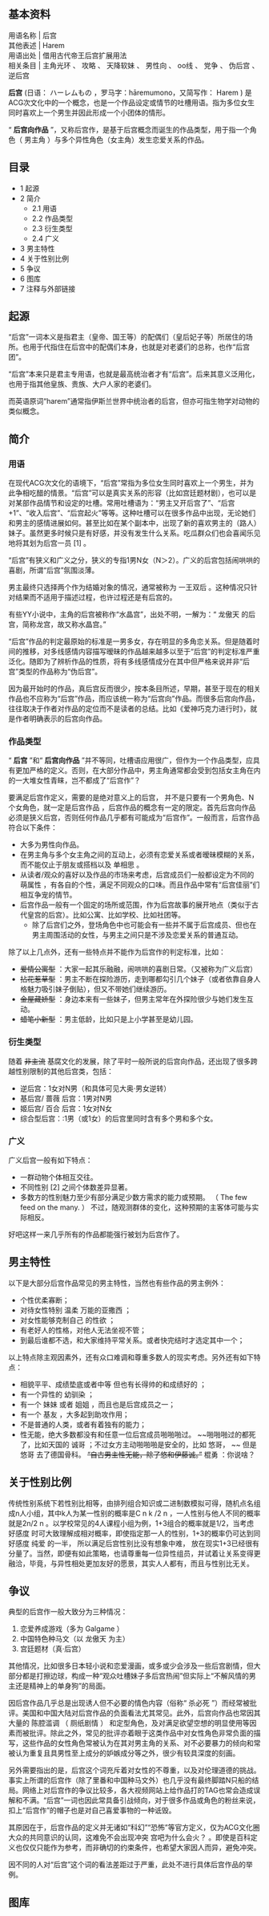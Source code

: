 **基本资料**  
---  
用语名称  |  后宫   
其他表述  |  Harem   
用语出处  |  借用古代帝王后宫扩展用法   
相关条目  |  主角光环  、  攻略  、  天降软妹  、  男性向  、  oo线  、  党争  、  伪后宫  、  逆后宫   
  
**后宫** (日语：  ハーレムもの  ，罗马字：hāremumono，又简写作：  Harem  )
是ACG次文化中的一个概念，也是一个作品设定或情节的吐槽用语。指为多位女生同时喜欢上一个男生并因此形成一个小团体的情形。

“ **后宫向作品** ”，又称后宫作，是基于后宫概念而诞生的作品类型，用于指一个角色（  男主角  ）与多个异性角色（女主角）发生恋爱关系的作品。

##  目录

  * 1  起源 
  * 2  简介 
    * 2.1  用语 
    * 2.2  作品类型 
    * 2.3  衍生类型 
    * 2.4  广义 
  * 3  男主特性 
  * 4  关于性别比例 
  * 5  争议 
  * 6  图库 
  * 7  注释与外部链接 

##  起源

“后宫”一词本义是指君主（皇帝、国王等）的配偶们（皇后妃子等）所居住的场所。也用于代指住在后宫中的配偶们本身，也就是对老婆们的总称，也作“后宫团”。

“后宫”本来只是君主专用语，也就是最高统治者才有“后宫”。后来其意义泛用化，也用于指其他皇族、贵族、大户人家的老婆们。

而英语原词“harem”通常指伊斯兰世界中统治者的后宫，但亦可指生物学对动物的类似概念。

##  简介

###  用语

在现代ACG次文化的语境下，“后宫”常指为多位女生同时喜欢上一个男生，并为此争相吃醋的情景。“后宫”可以是真实关系的形容（比如宫廷题材剧），也可以是对某部作品情节和设定的吐槽。常用吐槽语为：“男主又开后宫了”、“后宫+1”、“收入后宫”、“后宫起火”等等。这种吐槽可以在很多作品中出现，无论她们和男主的感情进展如何。甚至比如在某个副本中，出现了新的喜欢男主的（路人）妹子。虽然更多时候只是有好感，并没有发生什么关系。吃瓜群众们也会喜闻乐见地将其划为后宫一员
[1]  。

“后宫”有狭义和广义之分，狭义的专指1男N女（N＞2）。广义的后宫包括闹哄哄的喜剧，所谓“后宫”氛围淡薄。

男主最终只选择两个作为结婚对象的情况，通常被称为  一王双后  。这种情况只针对结果而不适用于描述过程，也许过程还是有后宫的。

有些YY小说中，主角的后宫被称作“水晶宫”，出处不明，一解为：“  龙傲天  的后宫，简称龙宫，故又称水晶宫。”

“后宫”作品的判定最原始的标准是一男多女，存在明显的多角恋关系。但是随着时间的推移，对多线感情内容描写暧昧的作品越来越多以至于“后宫”的判定标准严重泛化。随即为了辨析作品的性质，将有多线感情成分在其中但严格来说并非“后宫”类型的作品称为“伪后宫”。

因为最开始时的作品，真后宫反而很少，按本条目所述，早期，甚至于现在的相关作品也不应称为“后宫”作品，而应该统一称为“后宫向”作品。而很多后宫向作品，往往取决于作者对作品的定位而不是读者的总结。比如《爱神巧克力进行时》，就是作者明确表示的后宫向作品。

###  作品类型

“ **后宫** ”和“ **后宫向作品**
”并不等同，吐槽语应用很广，但作为一个作品类型，应具有更加严格的定义。否则，在大部分作品中，男主角通常都会受到包括女主角在内的一大堆女性青睐，岂不都成了“后宫作”？

要满足后宫作定义，需要的是绝对意义上的后宫，  并不是只要有一个男角色、N个女角色，就一定是后宫作品
，后宫作品的概念有一定的限定。首先后宫向作品必须是狭义后宫，否则任何作品几乎都有可能成为“后宫作”。一般而言，后宫作品符合以下条件：

  * 大多为男性向作品。 
  * 在男主角与多个女主角之间的互动上，必须有恋爱关系或者暧昧模糊的关系，而不能仅止于朋友或搭档以及  单相思  。 
  * 从读者/观众的喜好以及作品的市场来考虑，后宫成员们一般都设定为不同的  萌属性  ，有各自的个性，满足不同观众的口味。而且作品中常有“后宫佳丽”们相互争宠的情节。 
  * 后宫作品一般有一个固定的场所或范围，作为后宫故事的展开地点（类似于古代皇宫的后宫）。比如公寓、比如学校、比如社团等。 
    * 除了后宫们之外，登场角色中也可能会有一些并不属于后宫成员、但也在男主周围活动的女性，与男主之间只是不涉及恋爱关系的普通互动。 

除了以上几点外，还有一些特点并不能作为后宫作的判定标准，比如：

  * ~~爱情公寓型~~ ：大家一起其乐融融，闹哄哄的喜剧日常。（又被称为广义后宫） 
  * ~~拈花惹草型~~ ：男主不断在探险游历，走到哪都勾引几个妹子（或者依靠自身人格魅力吸引妹子倒贴），但又不带她们继续游历。 
  * ~~金屋藏娇型~~ ：身边本来有一些妹子，但男主常年在外探险很少与她们发生互动。 
  * ~~蜡笔小新型~~ ：男主低龄，比如只是上小学甚至是幼儿园。 

###  衍生类型

随着 ~~非主流~~ 基腐文化的发展，除了平时一般所说的后宫向作品，还出现了很多跨越性别限制的其他后宫类，包括：

  * 逆后宫：1女对N男（和具体可见大奥·男女逆转） 
  * 基后宫/  蔷薇  后宫：1男对N男 
  * 姬后宫/  百合  后宫：1女对N女 
  * 综合型后宫：:1男（或1女）的后宫里同时含有多个男和多个女。 

###  广义

广义后宫一般有如下特点：

  * 一群动物个体相互交往。 
  * 不同性别  [2]  之间个体数差异显著。 
  * 多数方的性别魅力至少有部分满足少数方需求的能力或预期。  （  The few feed on the many.  ）  不过，随观测群体的变化，这种预期的主客体可能与实际相反。 

好吧这样一来几乎所有的作品都能强行被划为后宫作了。

##  男主特性

以下是大部分后宫作品常见的男主特性，当然也有些作品的男主例外：

  * 个性优柔寡断； 
  * 对待女性特别  温柔  万能的亚撒西  ； 
  * 对女性能够克制自己  的性欲  ； 
  * 有老好人的性格，对他人无法坐视不管； 
  * 到最后谁都不选，和大家维持平常关系。或者快完结时才选定其中一个； 

以上特点除主观因素外，还有众口难调和尊重多数人的现实考虑。另外还有如下特点：

  * 相貌平平、成绩垫底或者中等  但也有长得帅的和成绩好的  ； 
  * 有一个异性的  幼驯染  ； 
  * 有一个  妹妹  或者  姐姐  ，而且也是后宫成员之一； 
  * 有一个  基友  ，大多起到助攻作用； 
  * 不是普通的人类，或者有着独有的能力； 
  * 性无能，绝大多数都没有和任意一位后宫成员啪啪啪过。  ~~啪啪啪过的都死了，比如天国的 诚哥  ；不过女方主动啪啪啪是安全的，比如  悠哥，  ~~ 但是  悠哥  去了德国骨科。  ~~“自古男主性无能，除了悠和伊藤诚。”~~ 棍勇  ：你说啥？ 

##  关于性别比例

传统性别系统下若性别比相等，由排列组合知识或二进制数模拟可得，随机点名组成n人小组，其中k人为某一性别的概率是C  n  k  /2  n
，一人性别与他人不同的概率就是2n/2  n  。以学校常见的4人课程小组为例，1+3组合的概率就是1/2，当考虑  好感度
时可大致理解成相对概率，即使指定那一人的性别，1+3的概率仍可达到同好感度  纯爱  的一半，  所以满足后宫性别比没有想象中难，
放在现实1+3已经很有分量了。当然，即便有如此策略，也请尊重每一位异性组员，并试着让关系变得更融洽，毕竟，与异性相处更加友好的愿景，其实人人都有，而且与性别比无关。

##  争议

典型的后宫作一般大致分为三种情况：

  1. 恋爱养成游戏（多为  Galgame  ） 
  2. 中国特色种马文（以  龙傲天  为主） 
  3. 宫廷题材（真·后宫） 

其他情况，比如很多日本轻小说和恋爱漫画，或多或少会涉及一些后宫剧情，但大部分都是打擦边球，构成一种“观众吐槽妹子多后宫热闹”但实际上“不解风情的男主还是精神上的单身狗”的局面。

因后宫作品几乎总是出现诱人但不必要的情色内容（俗称“  杀必死
”）而经常被批评。美国和中国大陆对后宫作品的负面看法尤其常见。此外，后宫向作品也常因其大量的  陈腔滥调  （  厕纸剧情  ）
和定型角色，及对满足欲望空想的明显使用等因素而被批评。除此之外，常见的批评亦着眼于这类作品中对女性角色非常负面的描写，这些作品的女性角色常被认为在其对男主角的关系、对不必要暴力的倾向和常被认为重复且具男性至上成分的妒嫉成分等之外，很少有较具深度的刻画。

另外需要指出的是，后宫这个词充斥着对女性的不尊重，以及对伦理道德的挑战。事实上所谓的后宫作（除了里番和中国种马文外）也几乎没有最终脚踏N只船的结局。网络上对后宫作的争议比较多，各大视频网站上给作品打的TAG也常会造成误解和不满。“后宫”一词也因此常具备引战倾向，对于很多作品或角色的粉丝来说，扣上“后宫作”的帽子也是对自己喜爱事物的一种诋毁。

其原因在于，后宫作品的定义并无诸如“科幻”“恐怖”等官方定义，仅为ACG文化圈大众的共同意识的认同，这难免不会出现冲突  宫吧为什么会火？
。即使是百科定义也仅仅只能作为参考，而非确切的约束条件，也希望大家因人而异，避免冲突。

因不同的人对“后宫”这个词的看法差距过于严重，此处不进行具体后宫作品的举例。

##  图库